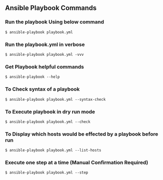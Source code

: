 ## Ansible Playbook Commands

### Run the playbook Using below command
```
$ ansible-playbook playbook.yml
```
### Run the playbook.yml in verbose
```
$ ansible-playbook playbook.yml -vvv
```
### Get Playbook helpful commands
```
$ ansible-playbook --help
```
### To Check syntax of a playbook
```
$ ansible-playbook playbook.yml --syntax-check
```
### To Execute playbook in dry run mode
```
$ ansible-playbook playbook.yml --check
```
### To Display which hosts would be effected by a playbook before run
```
$ ansible-playbook playbook.yml --list-hosts
```
### Execute one step at a time (Manual Confirmation Required)
```
$ ansible-playbook playbook.yml --step
```
